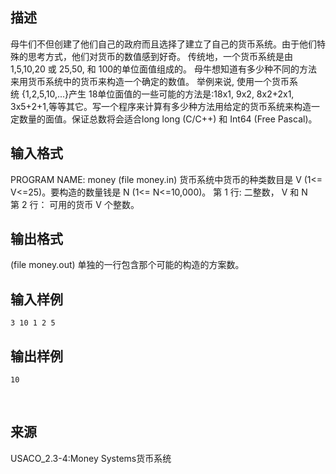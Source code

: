 ## 描述

母牛们不但创建了他们自己的政府而且选择了建立了自己的货币系统。由于他们特殊的思考方式，他们对货币的数值感到好奇。 传统地，一个货币系统是由1,5,10,20 或 25,50, 和 100的单位面值组成的。 母牛想知道有多少种不同的方法来用货币系统中的货币来构造一个确定的数值。 举例来说, 使用一个货币系统 {1,2,5,10,...}产生 18单位面值的一些可能的方法是:18x1, 9x2, 8x2+2x1, 3x5+2+1,等等其它。写一个程序来计算有多少种方法用给定的货币系统来构造一定数量的面值。保证总数将会适合long long (C/C++) 和 Int64 (Free Pascal)。 

## 输入格式

PROGRAM NAME: money (file money.in) 货币系统中货币的种类数目是 V (1<= V<=25)。要构造的数量钱是 N (1<= N<=10,000)。 第 1 行: 二整数， V 和 N 第 2 行： 可用的货币 V 个整数。 

## 输出格式

(file money.out) 单独的一行包含那个可能的构造的方案数。 

## 输入样例

```plaintext
3 10 1 2 5 
```

## 输出样例

```plaintext
10
```



 

## 来源

USACO_2.3-4:Money Systems货币系统

